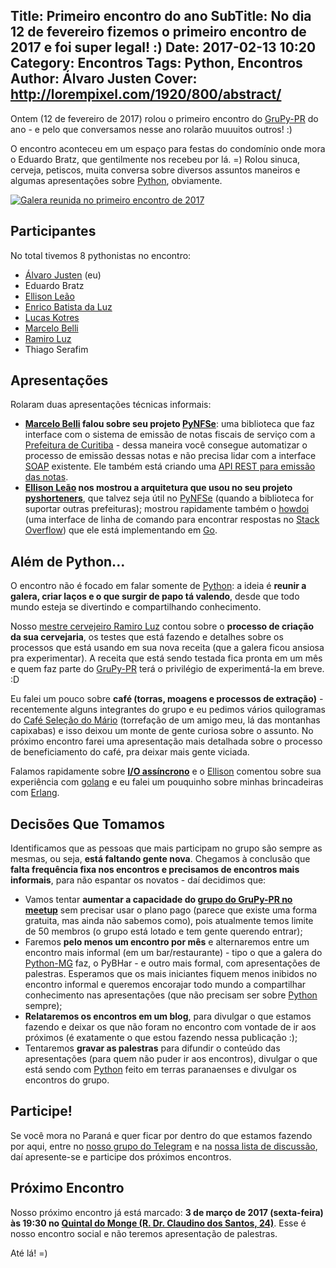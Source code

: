 Title: Primeiro encontro do ano
SubTitle: No dia 12 de fevereiro fizemos o primeiro encontro de 2017 e foi super legal! :)
Date: 2017-02-13 10:20
Category: Encontros
Tags: Python, Encontros
Author: Álvaro Justen
Cover: http://lorempixel.com/1920/800/abstract/
---

Ontem (12 de fevereiro de 2017) rolou o primeiro encontro do
[GruPy-PR](https://grupypr.github.io/) do ano - e pelo que conversamos nesse
ano rolarão muuuitos outros! :)

O encontro aconteceu em um espaço para festas do condomínio onde mora o Eduardo
Bratz, que gentilmente nos recebeu por lá. =) Rolou sinuca, cerveja, petiscos,
muita conversa sobre diversos assuntos maneiros e algumas apresentações sobre
[Python](http://python.org/), obviamente.

[![Galera reunida no primeiro encontro de
2017](/images/thumbnail/2017-02-12-encontro.jpg)](/images/2017-02-12-encontro.jpg)


## Participantes

No total tivemos 8 pythonistas no encontro:

- [Álvaro Justen](https://github.com/turicas/) (eu)
- Eduardo Bratz
- [Ellison Leão](https://github.com/ellisonleao/)
- [Enrico Batista da Luz](https://github.com/ricobl)
- [Lucas Kotres](https://github.com/lucaskotres)
- [Marcelo Belli](https://github.com/marcelobelli)
- [Ramiro Luz](https://github.com/ramiroluz)
- Thiago Serafim


## Apresentações

Rolaram duas apresentações técnicas informais:

- **[Marcelo Belli](https://github.com/marcelobelli) falou sobre seu projeto
  [PyNFSe](https://github.com/marcelobelli/PyNFSe)**: uma biblioteca que faz
  interface com o sistema de emissão de notas fiscais de serviço com a
  [Prefeitura de Curitiba](http://www.curitiba.pr.gov.br/) - dessa maneira você
  consegue automatizar o processo de emissão dessas notas e não precisa lidar
  com a interface [SOAP](https://en.wikipedia.org/wiki/SOAP) existente. Ele
  também está criando uma [API REST para emissão das
  notas](https://github.com/marcelobelli/restNFSe).
- **[Ellison Leão](https://github.com/ellisonleao) nos mostrou a arquitetura que
  usou no seu projeto
  [pyshorteners](https://github.com/ellisonleao/pyshorteners)**, que talvez
  seja útil no [PyNFSe](https://github.com/marcelobelli/PyNFSe) (quando a
  biblioteca for suportar outras prefeituras); mostrou rapidamente também o
  [howdoi](https://github.com/ellisonleao/howdoi) (uma interface de linha de
  comando para encontrar respostas no [Stack
  Overflow](http://stackoverflow.com/)) que ele está implementando em
  [Go](https://golang.org/).


## Além de Python...

O encontro não é focado em falar somente de [Python](http://python.org/): a
ideia é **reunir a galera, criar laços e o que surgir de papo tá valendo**,
desde que todo mundo esteja se divertindo e compartilhando conhecimento.

Nosso [mestre cervejeiro Ramiro Luz](https://github.com/ramiroluz) contou sobre
o **processo de criação da sua cervejaria**, os testes que está fazendo e
detalhes sobre os processos que está usando em sua nova receita (que a galera
ficou ansiosa pra experimentar). A receita que está sendo testada fica pronta
em um mês e quem faz parte do [GruPy-PR](https://grupypr.github.io/) terá o
privilégio de experimentá-la em breve. :D

Eu falei um pouco sobre **café (torras, moagens e processos de extração)** -
recentemente alguns integrantes do grupo e eu pedimos vários quilogramas do
[Café Seleção do Mário](https://www.facebook.com/selecaodomario) (torrefação de
um amigo meu, lá das montanhas capixabas) e isso deixou um monte de gente
curiosa sobre o assunto.  No próximo encontro farei uma apresentação mais
detalhada sobre o processo de beneficiamento do café, pra deixar mais gente
viciada.

Falamos rapidamente sobre
**[I/O assíncrono](https://docs.python.org/3/library/asyncio.html)** e o
[Ellison](https://github.com/ellisonleao) comentou sobre sua experiência com
[golang](https://golang.org/) e eu falei um pouquinho sobre minhas brincadeiras
com [Erlang](http://www.erlang.org/).


## Decisões Que Tomamos

Identificamos que as pessoas que mais participam no grupo são sempre as mesmas,
ou seja, **está faltando gente nova**. Chegamos à conclusão que **falta
frequência fixa nos encontros e precisamos de encontros mais informais**, para
não espantar os novatos - daí decidimos que:

- Vamos tentar **aumentar a capacidade do [grupo do GruPy-PR no
  meetup](http://www.meetup.com/pt/GruPy-PR/)** sem precisar usar o plano pago
  (parece que existe uma forma gratuita, mas ainda não sabemos como), pois
  atualmente temos limite de 50 membros (o grupo está lotado e tem gente
  querendo entrar);
- Faremos **pelo menos um encontro por mês** e alternaremos entre um encontro
  mais informal (em um bar/restaurante) - tipo o que a galera do
  [Python-MG](https://pythonmg.github.io) faz, o PyBHar - e outro mais formal,
  com apresentações de palestras. Esperamos que os mais iniciantes fiquem menos
  inibidos no encontro informal e queremos encorajar todo mundo a compartilhar
  conhecimento nas apresentações (que não precisam ser sobre
  [Python](http://python.org/) sempre);
- **Relataremos os encontros em um blog**, para divulgar o que estamos
  fazendo e deixar os que não foram no encontro com vontade de ir aos próximos
  (é exatamente o que estou fazendo nessa publicação :);
- Tentaremos **gravar as palestras** para difundir o conteúdo das apresentações
  (para quem não puder ir aos encontros), divulgar o que está sendo com
  [Python](http://python.org/) feito em terras paranaenses e divulgar os
  encontros do grupo.


## Participe!

Se você mora no Paraná e quer ficar por dentro do que estamos fazendo por aqui,
entre no [nosso grupo do Telegram](https://t.me/grupy_pr) e na
[nossa lista de discussão](https://groups.google.com/forum/#!forum/grupy-pr),
daí apresente-se e participe dos próximos encontros.


## Próximo Encontro

Nosso próximo encontro já está marcado: **3 de março de 2017 (sexta-feira) às
19:30 no [Quintal do Monge (R. Dr. Claudino dos Santos,
24)](https://goo.gl/maps/aFWj5nXEhzD2)**. Esse é nosso encontro social e não
teremos apresentação de palestras.

Até lá! =)
